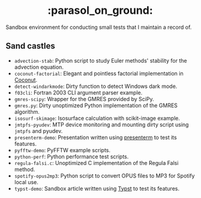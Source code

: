 <!-- markdownlint-disable MD033 -->
<h1 align="center">:parasol_on_ground:</h1>
<!-- markdownlint-enable MD033 -->

Sandbox environment for conducting small tests that I maintain a record of.

## Sand castles

<!-- markdownlint-disable MD013 -->

- `advection-stab`: Python script to study Euler methods' stability for the advection equation.
- `coconut-factorial`: Elegant and pointless factorial implementation in [Coconut](http://coconut-lang.org).
- `detect-windarkmode`: Dirty function to detect Windows dark mode.
- `f03cli`: Fortran 2003 CLI argument parser example.
- `gmres-scipy`: Wrapper for the GMRES provided by SciPy.
- `gmres.py`: Dirty unoptimized Python implementation of the GMRES algorithm.
- `isosurf-skimage`: Isosurface calculation with scikit-image example.
- `jmtpfs-pyudev`: MTP device monitoring and mounting dirty script using `jmtpfs` and pyudev.
- `presenterm-demo`: Presentation written using [presenterm](https://github.com/mfontanini/presenterm) to test its features.
- `pyfftw-demo`: PyFFTW example scripts.
- `python-perf`: Python performance test scripts.
- `regula-falsi.c`: Unoptimized C implementation of the Regula Falsi method.
- `spotify-opus2mp3`: Python script to convert OPUS files to MP3 for Spotify local use.
- `typst-demo`: Sandbox article written using [Typst](https://typst.app) to test its features.

